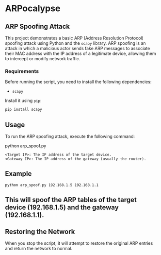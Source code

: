 # ARPocalypse

## ARP Spoofing Attack

This project demonstrates a basic ARP (Address Resolution Protocol) spoofing attack using Python and the `scapy` library. ARP spoofing is an attack in which a malicious actor sends fake ARP messages to associate their MAC address with the IP address of a legitimate device, allowing them to intercept or modify network traffic.

### Requirements

Before running the script, you need to install the following dependencies:

- `scapy`

Install it using `pip`:

```bash
pip install scapy
```

## Usage

To run the ARP spoofing attack, execute the following command:

python arp_spoof.py <Target IP> <Gateway IP>

    <Target IP>: The IP address of the target device.
    <Gateway IP>: The IP address of the gateway (usually the router).

## Example
```
python arp_spoof.py 192.168.1.5 192.168.1.1
```
This will spoof the ARP tables of the target device (192.168.1.5) and the gateway (192.168.1.1).
---
## Restoring the Network

When you stop the script, it will attempt to restore the original ARP entries and return the network to normal.
